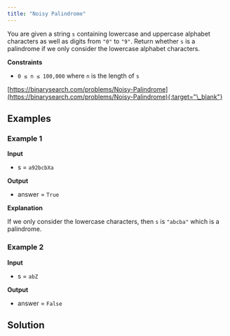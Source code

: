 ```yaml
---
title: "Noisy Palindrome"
---
```


You are given a string `s` containing lowercase and uppercase alphabet characters as well as digits from `"0"` to `"9"`. Return whether `s` is a palindrome if we only consider the lowercase alphabet characters.

**Constraints**

- `0 ≤ n ≤ 100,000` where `n` is the length of `s`

[https://binarysearch.com/problems/Noisy-Palindrome](https://binarysearch.com/problems/Noisy-Palindrome){:target="\_blank"}

## Examples

### Example 1

**Input**

- s = `a92bcbXa`

**Output**

- answer = `True`

**Explanation**

If we only consider the lowercase characters, then `s` is `"abcba"` which is a palindrome.

### Example 2

**Input**

- s = `abZ`

**Output**

- answer = `False`

## Solution

<script src="https://gist.github.com/yaeba/16da7be5123724fcf6eccc25581cef5a.js?file=Noisy-Palindrome.py"></script>
